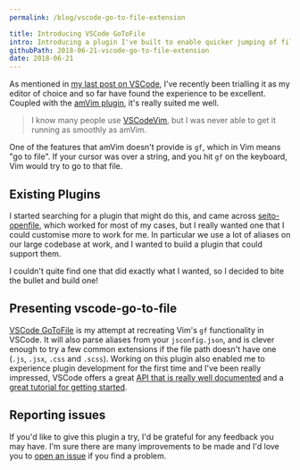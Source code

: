 ```yaml
---
permalink: /blog/vscode-go-to-file-extension

title: Introducing VSCode GoToFile
intro: Introducing a plugin I've built to enable quicker jumping of files in VSCode.
githubPath: 2018-06-21-vscode-go-to-file-extension
date: 2018-06-21
---
```


As mentioned in [my last post on VSCode](/vscode-go-to-definition-jsx/), I've
recently been trialling it as my editor of choice and so far have found the
experience to be excellent. Coupled with the
[amVim plugin](https://github.com/aioutecism/amVim-for-VSCode), it's really
suited me well.

> I know many people use [VSCodeVim](https://github.com/VSCodeVim/Vim), but I
> was never able to get it running as smoothly as amVim.

One of the features that amVim doesn't provide is `gf`, which in Vim means "go
to file". If your cursor was over a string, and you hit `gf` on the keyboard,
Vim would try to go to that file.

## Existing Plugins

I started searching for a plugin that might do this, and came across
[seito-openfile](https://github.com/fr43nk/seito-openfile), which worked for
most of my cases, but I really wanted one that I could customise more to work
for me. In particular we use a lot of aliases on our large codebase at work, and
I wanted to build a plugin that could support them.

I couldn't quite find one that did exactly what I wanted, so I decided to bite
the bullet and build one!

## Presenting vscode-go-to-file

[VSCode GoToFile](https://github.com/jackfranklin/vscode-go-to-file) is my
attempt at recreating Vim's `gf` functionality in VSCode. It will also parse
aliases from your `jsconfig.json`, and is clever enough to try a few common
extensions if the file path doesn't have one (`.js`, `.jsx`, `.css` and
`.scss`). Working on this plugin also enabled me to experience plugin
development for the first time and I've been really impressed, VSCode offers a
great
[API that is really well documented](https://code.visualstudio.com/docs/extensionAPI/vscode-api)
and a
[great tutorial for getting started](https://code.visualstudio.com/docs/extensions/overview).

## Reporting issues

If you'd like to give this plugin a try, I'd be grateful for any feedback you
may have. I'm sure there are many improvements to be made and I'd love you to
[open an issue](https://github.com/jackfranklin/vscode-go-to-file/issues?q=is%3Aissue+is%3Aopen+sort%3Aupdated-desc)
if you find a problem.
